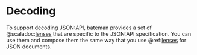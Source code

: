 # Decoding

To support decoding JSON:API, bateman provides a set of
@scaladoc:[lenses](org.scalawag.bateman.jsonapi.index) that are specific to
the JSON:API specification. You can use them and compose them the same way
that you use @ref:[lenses](../json/lens/index.md) for JSON documents.
